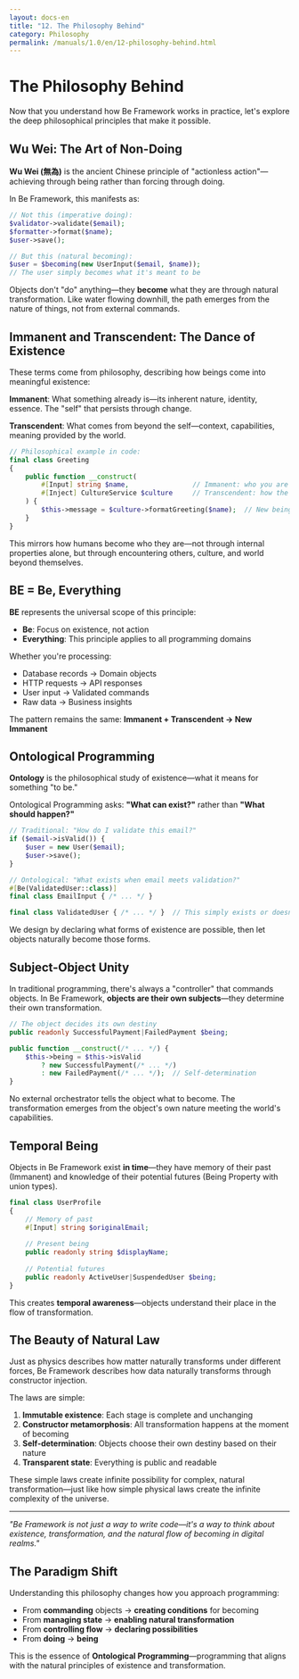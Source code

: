 ```yaml
---
layout: docs-en
title: "12. The Philosophy Behind"
category: Philosophy
permalink: /manuals/1.0/en/12-philosophy-behind.html
---
```


# The Philosophy Behind

Now that you understand how Be Framework works in practice, let's explore the deep philosophical principles that make it possible.

## Wu Wei: The Art of Non-Doing

**Wu Wei (無為)** is the ancient Chinese principle of "actionless action"—achieving through being rather than forcing through doing.

In Be Framework, this manifests as:

```php
// Not this (imperative doing):
$validator->validate($email);
$formatter->format($name);
$user->save();

// But this (natural becoming):
$user = $becoming(new UserInput($email, $name));
// The user simply becomes what it's meant to be
```

Objects don't "do" anything—they **become** what they are through natural transformation. Like water flowing downhill, the path emerges from the nature of things, not from external commands.

## Immanent and Transcendent: The Dance of Existence

These terms come from philosophy, describing how beings come into meaningful existence:

**Immanent**: What something already is—its inherent nature, identity, essence. The "self" that persists through change.

**Transcendent**: What comes from beyond the self—context, capabilities, meaning provided by the world.

```php
// Philosophical example in code:
final class Greeting
{
    public function __construct(
        #[Input] string $name,                // Immanent: who you are
        #[Inject] CultureService $culture     // Transcendent: how the world greets
    ) {
        $this->message = $culture->formatGreeting($name);  // New being emerges
    }
}
```

This mirrors how humans become who they are—not through internal properties alone, but through encountering others, culture, and world beyond themselves.

## BE = Be, Everything

**BE** represents the universal scope of this principle:

- **Be**: Focus on existence, not action
- **Everything**: This principle applies to all programming domains

Whether you're processing:
- Database records → Domain objects
- HTTP requests → API responses  
- User input → Validated commands
- Raw data → Business insights

The pattern remains the same: **Immanent + Transcendent → New Immanent**

## Ontological Programming

**Ontology** is the philosophical study of existence—what it means for something "to be."

Ontological Programming asks: **"What can exist?"** rather than **"What should happen?"**

```php
// Traditional: "How do I validate this email?"
if ($email->isValid()) {
    $user = new User($email);
    $user->save();
}

// Ontological: "What exists when email meets validation?"
#[Be(ValidatedUser::class)]
final class EmailInput { /* ... */ }

final class ValidatedUser { /* ... */ }  // This simply exists or doesn't
```

We design by declaring what forms of existence are possible, then let objects naturally become those forms.

## Subject-Object Unity

In traditional programming, there's always a "controller" that commands objects. In Be Framework, **objects are their own subjects**—they determine their own transformation.

```php
// The object decides its own destiny
public readonly SuccessfulPayment|FailedPayment $being;

public function __construct(/* ... */) {
    $this->being = $this->isValid 
        ? new SuccessfulPayment(/* ... */)
        : new FailedPayment(/* ... */);  // Self-determination
}
```

No external orchestrator tells the object what to become. The transformation emerges from the object's own nature meeting the world's capabilities.

## Temporal Being

Objects in Be Framework exist **in time**—they have memory of their past (Immanent) and knowledge of their potential futures (Being Property with union types).

```php
final class UserProfile
{
    // Memory of past
    #[Input] string $originalEmail;
    
    // Present being  
    public readonly string $displayName;
    
    // Potential futures
    public readonly ActiveUser|SuspendedUser $being;
}
```

This creates **temporal awareness**—objects understand their place in the flow of transformation.

## The Beauty of Natural Law

Just as physics describes how matter naturally transforms under different forces, Be Framework describes how data naturally transforms through constructor injection.

The laws are simple:
1. **Immutable existence**: Each stage is complete and unchanging
2. **Constructor metamorphosis**: All transformation happens at the moment of becoming
3. **Self-determination**: Objects choose their own destiny based on their nature
4. **Transparent state**: Everything is public and readable

These simple laws create infinite possibility for complex, natural transformation—just like how simple physical laws create the infinite complexity of the universe.

---

*"Be Framework is not just a way to write code—it's a way to think about existence, transformation, and the natural flow of becoming in digital realms."*

## The Paradigm Shift

Understanding this philosophy changes how you approach programming:

- From **commanding** objects → **creating conditions** for becoming
- From **managing state** → **enabling natural transformation**  
- From **controlling flow** → **declaring possibilities**
- From **doing** → **being**

This is the essence of **Ontological Programming**—programming that aligns with the natural principles of existence and transformation.
